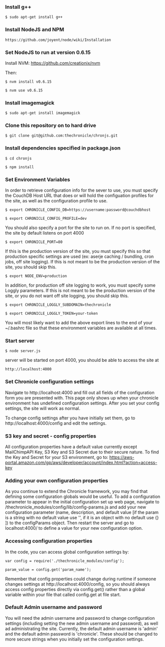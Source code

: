 ### Install g++

    $ sudo apt-get install g++

### Install NodeJS and NPM

    https://github.com/joyent/node/wiki/Installation

### Set NodeJS to run at version 0.6.15

Install NVM: https://github.com/creationix/nvm
    
Then:

    $ nvm install v0.6.15

    $ nvm use v0.6.15

### Install imagemagick

    $ sudo apt-get install imagemagick

### Clone this repository on to hard drive

    $ git clone git@github.com:thechronicle/chronjs.git

### Install dependencies specified in package.json

    $ cd chronjs

    $ npm install

### Set Environment Variables

In order to retrieve configuration info for the sever to use, you must specify the CouchDB Host URL that does or will hold the configuation profiles for the site, as well as the configuration profile to use.

    $ export CHRONICLE_CONFIG_DB=https://username:password@couchdbhost

    $ export CHRONICLE_CONFIG_PROFILE=dev

You should also specify a port for the site to run on. If no port is specified, the site by default listens on port 4000

    $ export CHRONICLE_PORT=80

If this is the production version of the site, you must specify this so that production specific settings are used (ex: aserje caching / bundling, cron jobs, off site logging). If this is not meant to be the production version of the site, you should skip this.

    $ export NODE_ENV=production

In addition, for production off site logging to work, you must specify some Loggly parameters. If this is not meant to be the production version of the site, or you do not want off site logging, you should skip this.

    $ export CHRONICLE_LOGGLY_SUBDOMAIN=thechronicle
    
    $ export CHRONICLE_LOGGLY_TOKEN=your-token

You will most likely want to add the above export lines to the end of your ~/.bashrc file so that these environment variables are available at all times.

### Start server

    $ node server.js

server will be started on port 4000, you should be able to access the site at

    http://localhost:4000

### Set Chronicle configuration settings

Navigate to http://localhost:4000 and fill out all fields of the configuration form you are presented with. This page only shows up when your chronicle environment has undefined configuration settings. After you set your config settings, the site will work as normal.

To change config settings after you have initially set them, go to http://localhost:4000/config and edit the settings.

### S3 key and secret - config properties

All configuration properties have a default value currently except MailChimpAPI Key, S3 Key and S3 Secret due to their secure nature. To find the Key and Secret for your S3 environment, go to: https://aws-portal.amazon.com/gp/aws/developer/account/index.html?action=access-key

### Adding your own configuration properties

As you continue to extend the Chronicle framework, you may find that defining some configuration globals would be useful. To add a configuration parameter to appear in the initial configuration set up web page, navigate to /thechronicle_modules/config/lib/config-params.js and add your new configuration parameter (name, description, and default value [if the param is a string with no default value use '', if it is an object with no default use {} ]) to the configParams object. Then restart the server and go to localhost:4000/ to define a value for your new configuration option.

### Accessing configuration properties

In the code, you can access global configuration settings by:

    var config = require('./thechronicle_modules/config');
	
    param_value = config.get('param_name');

Remember that config properties could change during runtime if someone changes settings at http://localhost:4000/config, so you should always access config properties directly via config.get() rather than a global variable within your file that called config.get at file start.

### Default Admin username and password

You will need the admin username and password to change configuration settings (including setting the new admin username and password), as well ad administrating the site. Currently, the default admin username is 'admin' and the default admin password is 'chronicle'. These should be changed to more secure strings when you initially set the configuration settings.
